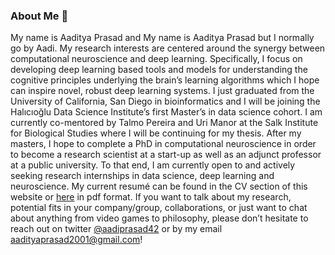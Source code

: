 ### About Me 👋
My name is Aaditya Prasad and My name is Aaditya Prasad but I normally go by Aadi. My research interests are centered around the synergy between computational neuroscience and deep learning. Specifically, I focus on developing deep learning based tools and models for understanding the cognitive principles underlying the brain’s learning algorithms which I hope can inspire novel, robust deep learning systems. I just graduated from the University of California, San Diego in bioinformatics and I will be joining the Halıcıoğlu Data Science Institute’s first Master’s in data science cohort. I am currently co-mentored by Talmo Pereira and Uri Manor at the Salk Institute for Biological Studies where I will be continuing for my thesis. After my masters, I hope to complete a PhD in computational neuroscience in order to become a research scientist at a start-up as well as an adjunct professor at a public university. To that end, I am currently open to and actively seeking research internships in data science, deep learning and neuroscience. My current resumé can be found in the CV section of this website or [here](https://aaprasad.github.io/files/Aaditya_Prasad_Resume.pdf) in pdf format. If you want to talk about my research, potential fits in your company/group, collaborations, or just want to chat about anything from video games to philosophy, please don’t hesitate to reach out on twitter [@aadiprasad42](https://twitter.com/aadiprasad42) or by my email [aadityaprasad2001@gmail.com](mailto:aadityaprasad2001@gmail.com)!
<!--
**aaprasad/aaprasad** is a ✨ _special_ ✨ repository because its `README.md` (this file) appears on your GitHub profile.

Here are some ideas to get you started:

- 🔭 I’m currently working on ...
- 🌱 I’m currently learning ...
- 👯 I’m looking to collaborate on ...
- 🤔 I’m looking for help with ...
- 💬 Ask me about ...
- 📫 How to reach me: ...
- 😄 Pronouns: ...
- ⚡ Fun fact: ...
-->
